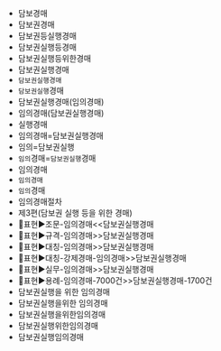 - 담보경매
- 담보권경매
- 담보권등실행경매
- 담보권실행등경매
- 담보권실행등위한경매
- 담보권실행경매
- `담보권실행경매`
- `담보권실행`경매
- 담보권실행경매(임의경매)
- 임의경매(담보권실행경매)
- 실행경매
- 임의경매=담보권실행경매
- 임의=담보권실행
- `임의`경매=`담보권실행`경매
- 임의경매
- `임의경매`
- `임의`경매
- 임의경매절차
- 제3편(담보권 실행 등을 위한 경매)
- 📌표현▶️조문-임의경매<<담보권실행경매
- 📌표현▶️규격-임의경매>>담보권실행경매
- 📌표현▶️대칭-임의경매>>담보권실행경매
- 📌표현▶️대칭-강제경매-임의경매>>담보권실행경매
- 📌표현▶️실무-임의경매>>담보권실행경매
- 📌표현▶️용례-임의경매-7000건>>담보권실행경매-1700건
- 담보권실행을 위한 임의경매
- 담보권실행을위한 임의경매
- 담보권실행을위한임의경매
- 담보권실행위한임의경매
- 담보권실행임의경매

